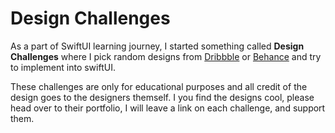 # Design Challenges

As a part of SwiftUI learning journey, I started something called **Design Challenges** where I pick random designs from [Dribbble](https://dribbble.com) or [Behance](https://www.behance.net) and try to implement into swiftUI. 

These challenges are only for educational purposes and all credit of the design goes to the designers themself. I you find the designs cool, please head over to their portfolio, I will leave a link on each challenge, and support them.
